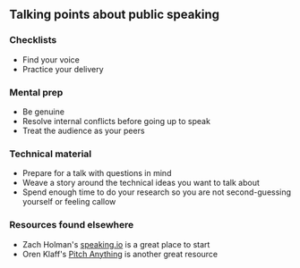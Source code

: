 ## Talking points about public speaking

### Checklists
- Find your voice
- Practice your delivery

### Mental prep
- Be genuine
- Resolve internal conflicts before going up to speak
- Treat the audience as your peers

### Technical material
- Prepare for a talk with questions in mind
- Weave a story around the technical ideas you want to talk about
- Spend enough time to do your research so you are not second-guessing yourself or feeling callow

### Resources found elsewhere
- Zach Holman's [speaking.io](http://speaking.io) is a great place to start
- Oren Klaff's [Pitch Anything](http://www.amazon.com/Pitch-Anything-Innovative-Presenting-Persuading/dp/0071752854) is another great resource
